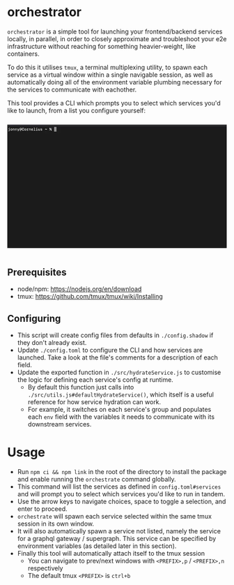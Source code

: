 # orchestrator

`orchestrator` is a simple tool for launching your frontend/backend services locally, in parallel, in order to closely approximate and troubleshoot your e2e infrastructure without reaching for something heavier-weight, like containers.

To do this it utilises `tmux`, a terminal multiplexing utility, to spawn each service as a virtual window within a single navigable session, as well as automatically doing all of the environment variable plumbing necessary for the services to communicate with eachother.

This tool provides a CLI which prompts you to select which services you'd like to launch, from a list you configure yourself:

<div style="text-align: center; padding: 10px 0;">
    <img src='data/demo.webp' width='600'>
</div>

## Prerequisites
- node/npm: https://nodejs.org/en/download
- tmux: https://github.com/tmux/tmux/wiki/Installing

## Configuring
- This script will create config files from defaults in `./config.shadow` if they don't already exist.
- Update `./config.toml` to configure the CLI and how services are launched. Take a look at the file's comments for a description of each field.
- Update the exported function in `./src/hydrateService.js` to customise the logic for defining each service's config at runtime.
    - By default this function just calls into `./src/utils.js#defaultHydrateService()`, which itself is a useful reference for how service hydration can work.
    - For example, it switches on each service's group and populates each `env` field with the variables it needs to communicate with its downstream services.

# Usage
- Run `npm ci && npm link` in the root of the directory to install the package and enable running the `orchestrate` command globally.
- This command will list the services as defined in `config.toml#services` and will prompt you to select which services you'd like to run in tandem.
- Use the arrow keys to navigate choices, space to toggle a selection, and enter to proceed.
- `orchestrate` will spawn each service selected within the same tmux session in its own window.
- It will also automatically spawn a service not listed, namely the service for a graphql gateway / supergraph. This service can be specified by environment variables (as detailed later in this section).
- Finally this tool will automatically attach itself to the tmux session
    - You can navigate to prev/next windows with `<PREFIX>,p` / `<PREFIX>,n` respectively
    - The default tmux `<PREFIX>` is `ctrl+b`
